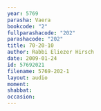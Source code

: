 ```yaml
---
year: 5769
parasha: Vaera
bookcode: "2"
fullparashacode: "202"
parashacode: "202"
title: 70-20-10
author: Rabbi Eliezer Hirsch
date: 2009-01-24
id: 57692021
filename: 5769-202-1
layout: audio
moment: 
shabbat: 
occasion: 
---
```

